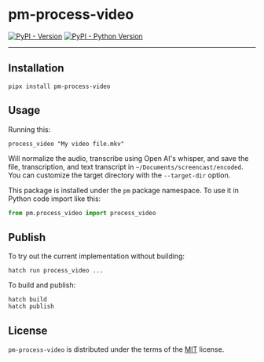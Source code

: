 # pm-process-video

[![PyPI - Version](https://img.shields.io/pypi/v/pm-process-video.svg)](https://pypi.org/project/pm-process-video)
[![PyPI - Python Version](https://img.shields.io/pypi/pyversions/pm-process-video.svg)](https://pypi.org/project/pm-process-video)

-----

## Installation

```console
pipx install pm-process-video
```

## Usage

Running this:

```console
process_video "My video file.mkv"
```

Will normalize the audio, transcribe using Open AI's whisper, and save the file, transcription, and text transcript in `~/Documents/screencast/encoded`.
You can customize the target directory with the `--target-dir` option.

This package is installed under the `pm` package namespace.
To use it in Python code import like this:

```python
from pm.process_video import process_video
```

## Publish

To try out the current implementation without building:

```console
hatch run process_video ...
```

To build and publish:

```console
hatch build
hatch publish
```

## License

`pm-process-video` is distributed under the terms of the [MIT](https://spdx.org/licenses/MIT.html) license.
